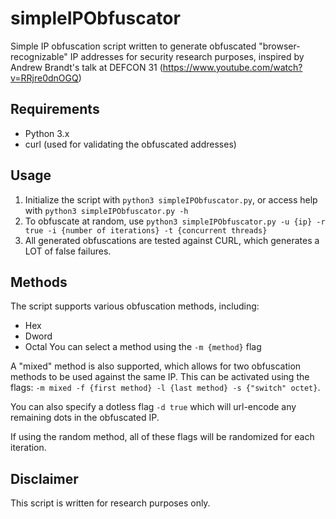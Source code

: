 # simpleIPObfuscator
Simple IP obfuscation script written to generate obfuscated "browser-recognizable" IP addresses for security research purposes, inspired by Andrew Brandt's talk at DEFCON 31 (https://www.youtube.com/watch?v=RRjre0dnOGQ)

## Requirements
- Python 3.x
- curl (used for validating the obfuscated addresses)

## Usage
1. Initialize the script with ```python3 simpleIPObfuscator.py```, or access help with ```python3 simpleIPObfuscator.py -h```
2. To obfuscate at random, use ```python3 simpleIPObfuscator.py -u {ip} -r true -i {number of iterations} -t {concurrent threads}```
3. All generated obfuscations are tested against CURL, which generates a LOT of false failures. 

## Methods
The script supports various obfuscation methods, including:
- Hex
- Dword
- Octal
You can select a method using the ```-m {method}``` flag

A "mixed" method is also supported, which allows for two obfuscation methods to be used against the same IP. This can be activated using the flags: ```-m mixed -f {first method} -l {last method} -s {"switch" octet}```.

You can also specify a dotless flag ```-d true``` which will url-encode any remaining dots in the obfuscated IP. 

If using the random method, all of these flags will be randomized for each iteration. 

## Disclaimer
This script is written for research purposes only.
